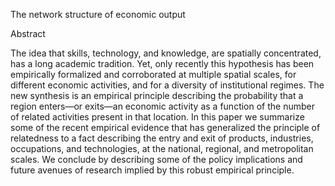 The network structure of economic output

Abstract

The idea that skills, technology, and knowledge, are spatially concentrated, has a long academic tradition. Yet, only recently this hypothesis has
been empirically formalized and corroborated at multiple spatial scales, for
different economic activities, and for a diversity of institutional regimes. The
new synthesis is an empirical principle describing the probability that a region
enters—or exits—an economic activity as a function of the number of related
activities present in that location. In this paper we summarize some of the recent
empirical evidence that has generalized the principle of relatedness to a fact
describing the entry and exit of products, industries, occupations, and technologies, at the national, regional, and metropolitan scales. We conclude by
describing some of the policy implications and future avenues of research
implied by this robust empirical principle.